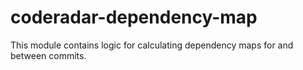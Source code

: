 # coderadar-dependency-map

This module contains logic for calculating dependency maps for and between commits.
